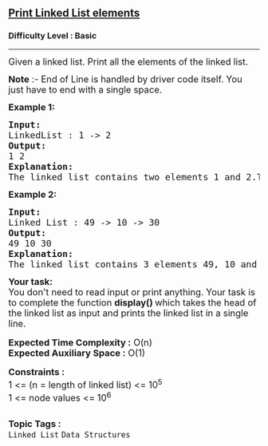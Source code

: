 <h2><a href="https://www.geeksforgeeks.org/problems/print-linked-list-elements/1?page=2&difficulty=Basic&sortBy=submissions">Print Linked List elements</a></h2><h3>Difficulty Level : Basic</h3><hr><div class="problems_problem_content__Xm_eO"><p><span style="font-size: 18px;">Given a linked list. Print all the elements of the linked list.</span></p>
<p><span style="font-size: 18px;"><strong>Note</strong> :- End of Line is handled by driver code itself. You just have to end with a single space.</span></p>
<p><strong><span style="font-size: 18px;">Example 1:</span></strong></p>
<pre><span style="font-size: 18px;"><strong>Input:</strong>
LinkedList : 1 -&gt; 2</span>
<span style="font-size: 18px;"><strong>Output:</strong>
1 2</span>
<span style="font-size: 18px;"><strong>Explanation:
</strong>The linked list contains two elements 1 and 2.The elements are printed in a single line.</span></pre>
<p><strong><span style="font-size: 18px;">Example 2:</span></strong></p>
<pre><strong><span style="font-size: 18px;">Input:</span></strong>
<span style="font-size: 18px;">Linked List : 49 -&gt; 10 -&gt; 30</span>
<strong><span style="font-size: 18px;">Output: </span></strong>
<span style="font-size: 18px;">49 10 30</span>
<strong><span style="font-size: 18px;">Explanation:</span></strong>
<span style="font-size: 18px;">The linked list contains 3 elements 49, 10 and 30. The elements are printed in a single line.</span></pre>
<div><strong><span style="font-size: 18px;">Your task:</span></strong></div>
<div><span style="font-size: 18px;">You don't need to read input or print anything. Your task is to complete the function <strong>display() </strong>which takes the head of the linked list as input and prints the linked list in a single line.</span></div>
<div>&nbsp;</div>
<div><span style="font-size: 18px;"><strong>Expected Time Complexity :</strong> O(n)</span></div>
<div><span style="font-size: 18px;"><strong>Expected Auxiliary Space :</strong> O(1)</span></div>
<div>&nbsp;</div>
<div><strong><span style="font-size: 18px;">Constraints :</span></strong></div>
<div><span style="font-size: 18px;">1 &lt;= (n = length of linked list) &lt;= 10<sup>5</sup></span></div>
<div><span style="font-size: 18px;">1 &lt;= node values &lt;= 10<sup>6</sup></span></div></div><br><p><span style=font-size:18px><strong>Topic Tags : </strong><br><code>Linked List</code>&nbsp;<code>Data Structures</code>&nbsp;